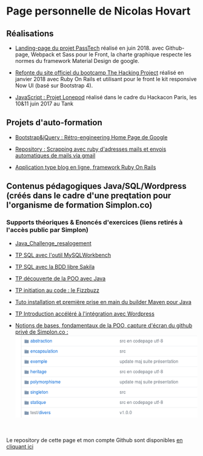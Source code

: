 # Page personnelle de Nicolas Hovart

## Réalisations

* [Landing-page du projet PassTech](https://www.passtech.io/) réalisé en juin 2018. avec Github-page, Webpack et Sass pour le Front, la charte graphique respecte les normes du framework Material Design de google.

* [Refonte du site officiel du bootcamp The Hacking Project](https://www.thehackingproject.org/) réalisé en janvier 2018 avec Ruby On Rails et utilisant pour le front le kit responsive Now UI (basé sur Bootstrap 4).

* [JavaScript : Projet Lonepod](https://NicolasHov.github.io/lonepod/#svg) réalisé dans le cadre du Hackacon Paris, les 10&11 juin 2017 au Tank

## Projets d'auto-formation

* [Bootstrap&jQuery : Rétro-engineering Home Page de Google](https://github.com/NicolasHov/home_page_google)

* [Repository : Scrapping avec ruby d'adresses mails et envois automatiques de mails via gmail](https://github.com/NicolasHov/THPsemaine2/tree/master/Scrapping)
 
 * [Application type blog en ligne, framework Ruby On Rails](https://stormy-taiga-63662.herokuapp.com/moussaillons/1)

<!--* Création d'une page web de ressources HTML/CSS en ReactJS-->

## Contenus pédagogiques Java/SQL/Wordpress (créés dans le cadre d'une preqtation pour l'organisme de formation Simplon.co)

### Supports théoriques & Enoncés d'exercices (liens retirés à l'accès public par Simplon)

* [Java_Challenge_resalogement](https://github.com/NicolasHov/Java_Challenge_resalogement)
  
* [TP SQL avec l'outil MySQLWorkbench](https://github.com/NicolasHov/SQL-TP-MySQLWorkbench)

* [TP SQL avec la BDD libre Sakila](https://github.com/NicolasHov/SQL-TP-Sakila)

* [TP découverte de la POO avec Java](https://github.com/NicolasHov/catch-them-all)

* [TP initiation au code : le Fizzbuzz](https://github.com/NicolasHov/java-fizzbuzz)

* [Tuto installation et première prise en main du builder Maven pour Java](https://github.com/NicolasHov/Java-tuto-Maven)

* [TP Introduction accéléré à l'intégration avec Wordpress](https://github.com/NicolasHov/wordpress-TP)

* [Notions de bases, fondamentaux de la POO, capture d'écran du github privé de Simplon.co :](https://github.com/simplonco/java-initiation)
  ![Capture d'écran](java-initiation.png) 


<br><br>
Le repository de cette page et mon compte Github sont disponibles [en cliquant ici](https://github.com/NicolasHov/NicolasHov.github.io/)
